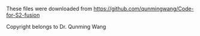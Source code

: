 These files were downloaded from https://github.com/qunmingwang/Code-for-S2-fusion

Copyright belongs to Dr. Qunming Wang